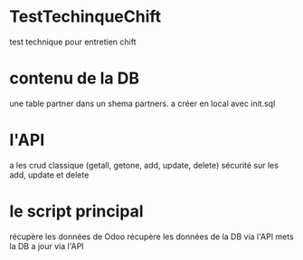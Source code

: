 # TestTechinqueChift
test technique pour entretien chift

# contenu de la DB
une table partner dans un shema partners. a créer en local avec init.sql

# l'API
a les crud classique (getall, getone, add, update, delete)
sécurité sur les add, update et delete

# le script principal
récupère les données de Odoo
récupère les données de la DB via l'API
mets la DB a jour via l'API

